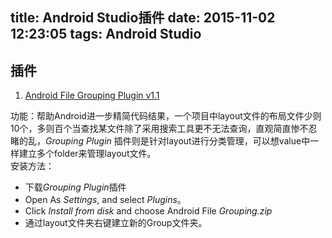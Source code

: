 title: Android Studio插件
date: 2015-11-02 12:23:05
tags: Android Studio
---
## 插件
1. [Android File Grouping Plugin v1.1](https://github.com/dmytrodanylyk/folding-plugin)

功能：帮助Android进一步精简代码结果，一个项目中layout文件的布局文件少则10个，多则百个当查找某文件除了采用搜索工具更不无法查询，直观简直惨不忍睹的乱，*Grouping Plugin* 插件则是针对layout进行分类管理，可以想value中一样建立多个folder来管理layout文件。<!--more--><br>
安装方法：
  * 下载*Grouping Plugin*插件
  * Open As *Settings*, and select *Plugins*。
  * Click *Install from disk* and choose Android File *Grouping.zip*
  * 通过layout文件夹右键建立新的Group文件夹。
